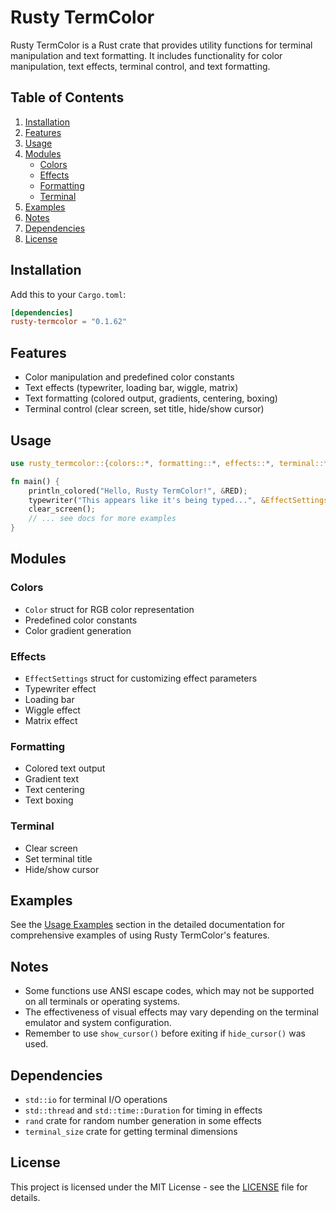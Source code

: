 # Rusty TermColor

Rusty TermColor is a Rust crate that provides utility functions for terminal manipulation and text formatting. It includes functionality for color manipulation, text effects, terminal control, and text formatting.

## Table of Contents

1. [Installation](#installation)
2. [Features](#features)
3. [Usage](#usage)
4. [Modules](#modules)
   - [Colors](#colors)
   - [Effects](#effects)
   - [Formatting](#formatting)
   - [Terminal](#terminal)
5. [Examples](#examples)
6. [Notes](#notes)
7. [Dependencies](#dependencies)
8. [License](#license)

## Installation

Add this to your `Cargo.toml`:

```toml
[dependencies]
rusty-termcolor = "0.1.62"
```

## Features

- Color manipulation and predefined color constants
- Text effects (typewriter, loading bar, wiggle, matrix)
- Text formatting (colored output, gradients, centering, boxing)
- Terminal control (clear screen, set title, hide/show cursor)

## Usage

```rust
use rusty_termcolor::{colors::*, formatting::*, effects::*, terminal::*};

fn main() {
    println_colored("Hello, Rusty TermColor!", &RED);
    typewriter("This appears like it's being typed...", &EffectSettings::default(), Some(&GREEN));
    clear_screen();
    // ... see docs for more examples
}
```

## Modules

### Colors

- `Color` struct for RGB color representation
- Predefined color constants
- Color gradient generation

### Effects

- `EffectSettings` struct for customizing effect parameters
- Typewriter effect
- Loading bar
- Wiggle effect
- Matrix effect

### Formatting

- Colored text output
- Gradient text
- Text centering
- Text boxing

### Terminal

- Clear screen
- Set terminal title
- Hide/show cursor

## Examples

See the [Usage Examples](#usage-examples) section in the detailed documentation for comprehensive examples of using Rusty TermColor's features.

## Notes

- Some functions use ANSI escape codes, which may not be supported on all terminals or operating systems.
- The effectiveness of visual effects may vary depending on the terminal emulator and system configuration.
- Remember to use `show_cursor()` before exiting if `hide_cursor()` was used.

## Dependencies

- `std::io` for terminal I/O operations
- `std::thread` and `std::time::Duration` for timing in effects
- `rand` crate for random number generation in some effects
- `terminal_size` crate for getting terminal dimensions

## License

This project is licensed under the MIT License - see the [LICENSE](LICENSE.md) file for details.